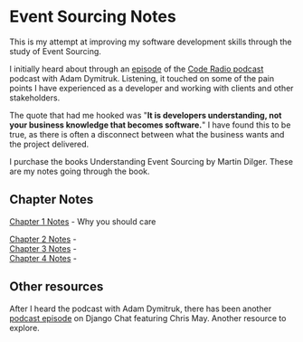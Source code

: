 # Event Sourcing Notes

This is my attempt at improving my software development skills through the study of Event Sourcing.

I initially heard about through an [episode](https://coder.show/616) of the [Code Radio podcast](https://coder.show/) podcast with Adam Dymitruk. Listening, it touched on some of the pain points I have experienced as a developer and working with clients and other stakeholders.

The quote that had me hooked was "__It is developers understanding, not your business knowledge that becomes software.__" I have found this to be true, as there is often a disconnect between what the business wants and the project delivered.

I purchase the books Understanding Event Sourcing by Martin Dilger. These are my notes going through the book.

## Chapter Notes

[Chapter 1 Notes](./Chapter01.md) -  Why you should care
  
[Chapter 2 Notes](./Chapter02.md) -   
[Chapter 3 Notes](./Chapter03.md) -   
[Chapter 4 Notes](./Chapter04.md) -   

## Other resources

After I heard the podcast with Adam Dymitruk, there has been another [podcast episode](https://djangochat.com/episodes/event-sourcing-chris-may) on Django Chat featuring Chris May. Another resource to explore.